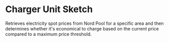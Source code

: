 # Charger Unit Sketch
Retrieves electricity spot prices from Nord Pool for a specific area and then determines whether it's economical to charge based on the current price compared to a maximum price threshold. 
